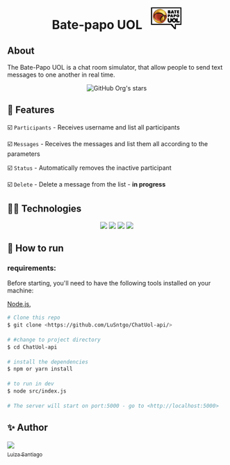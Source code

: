 <h1 align="center"> Bate-papo UOL   &nbsp  
<img height="50px" src="./logo.png">
</h1>

## About

The Bate-Papo UOL is a chat room simulator, that allow people to send text messages to one another in real time.

<div align="center">

![GitHub Org's stars](https://img.shields.io/github/stars/lusntgo?style=social)

</div>

## :hammer: Features

:ballot_box_with_check: `Participants` - Receives username and list all participants

:ballot_box_with_check: `Messages` - Receives the messages and list them all according to the parameters

:ballot_box_with_check: `Status` - Automatically removes the inactive participant

:ballot_box_with_check: `Delete` - Delete a message from the list - **in progress**

## :woman_technologist: Technologies

<p align="center">
<img src="https://img.shields.io/badge/JavaScript-F7DF1E?style=for-the-badge&logo=javascript&logoColor=black" />
<img src="https://img.shields.io/badge/Node.js-43853D?style=for-the-badge&logo=node.js&logoColor=white" />
<img src="https://img.shields.io/badge/Express-000000?style=for-the-badge&logo=express&logoColor=white" />
<img src="https://img.shields.io/badge/MongoDB-4EA94B?style=for-the-badge&logo=mongodb&logoColor=white" />

</p>

## :tada: How to run

### requirements:

Before starting, you'll need to have the following tools installed on your machine:

[Node.js](https://nodejs.org/en/),

```bash
# Clone this repo
$ git clone <https://github.com/LuSntgo/ChatUol-api/>

# #change to project directory
$ cd ChatUol-api

# install the dependencies
$ npm or yarn install

# to run in dev
$ node src/index.js

# The server will start on port:5000 - go to <http://localhost:5000>
```

## :sparkles: Author

[<img align="center" src="https://avatars.githubusercontent.com/lusntgo" width=115><br><sub>Luiza Santiago</sub>](https://github.com/lusntgo)
